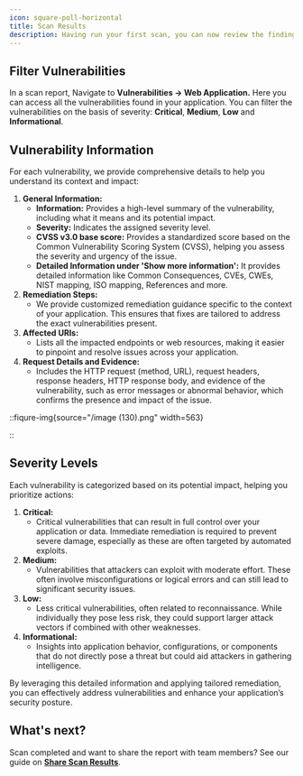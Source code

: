 ```yaml
---
icon: square-poll-horizontal
title: Scan Results
description: Having run your first scan, you can now review the findings discovered by your scan. These vulnerabilities are weaknesses in your application that could be exploited by attackers.
---
```


## Filter Vulnerabilities&#x20;

In a scan report, Navigate to **Vulnerabilities -> Web Application.** Here you can access all the vulnerabilities found in your application. You can filter the vulnerabilities on the basis of severity: **Critical**, **Medium**, **Low** and **Informational**.

## Vulnerability Information

For each vulnerability, we provide comprehensive details to help you understand its context and impact:

1. **General Information:**
    - **Information:** Provides a high-level summary of the vulnerability, including what it means and its potential impact.
    - **Severity:** Indicates the assigned severity level.
    - **CVSS v3.0 base score:** Provides a standardized score based on the Common Vulnerability Scoring System (CVSS), helping you assess the severity and urgency of the issue.
    - **Detailed Information under 'Show more information':** It provides detailed information like Common Consequences, CVEs, CWEs, NIST mapping, ISO mapping, References and more.
2. **Remediation Steps:**
    - We provide customized remediation guidance specific to the context of your application. This ensures that fixes are tailored to address the exact vulnerabilities present.
3. **Affected URIs:**
    - Lists all the impacted endpoints or web resources, making it easier to pinpoint and resolve issues across your application.
4. **Request Details and Evidence:**
    - Includes the HTTP request (method, URL), request headers, response headers, HTTP response body, and evidence of the vulnerability, such as error messages or abnormal behavior, which confirms the presence and impact of the issue.

::fiqure-img{source="/image (130).png" width=563}

<!-- <img src="/image (130).png" alt="" width="563"> -->

::

## Severity Levels

Each vulnerability is categorized based on its potential impact, helping you prioritize actions:

1. **Critical:**
    - Critical vulnerabilities that can result in full control over your application or data. Immediate remediation is required to prevent severe damage, especially as these are often targeted by automated exploits.
2. **Medium:**
    - Vulnerabilities that attackers can exploit with moderate effort. These often involve misconfigurations or logical errors and can still lead to significant security issues.
3. **Low:**
    - Less critical vulnerabilities, often related to reconnaissance. While individually they pose less risk, they could support larger attack vectors if combined with other weaknesses.
4. **Informational:**
    - Insights into application behavior, configurations, or components that do not directly pose a threat but could aid attackers in gathering intelligence.

By leveraging this detailed information and applying tailored remediation, you can effectively address vulnerabilities and enhance your application’s security posture.

## What's next?

Scan completed and want to share the report with team members? See our guide on [**Share Scan Results**](scan-results/share-scan-results 'mention').
